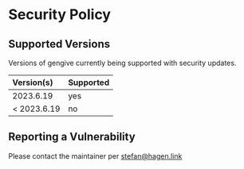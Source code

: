 # Security Policy

## Supported Versions

Versions of gengive currently being supported with security updates.

| Version(s)   | Supported |
|:------------ |:--------- |
| 2023.6.19    | yes       |
| < 2023.6.19  | no        |

## Reporting a Vulnerability

Please contact the maintainer per stefan@hagen.link
